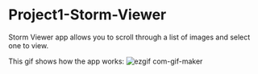 # Project1-Storm-Viewer

Storm Viewer app allows you to scroll through a list of images and select one to view.

This gif shows how the app works:
![ezgif com-gif-maker](https://user-images.githubusercontent.com/96617749/178099686-7d79983d-f8d3-4684-a0d7-f81c2faed21e.gif)

